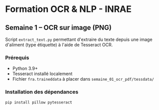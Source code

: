 # Formation OCR & NLP - INRAE

## Semaine 1 – OCR sur image (PNG)

Script `extract_text.py` permettant d'extraire du texte depuis une image d'aliment (type étiquette) à l'aide de Tesseract OCR.

### Prérequis

- Python 3.9+
- Tesseract installé localement
- Fichier `fra.traineddata` à placer dans `semaine_01_ocr_pdf/tessdata/`

### Installation des dépendances

```bash
pip install pillow pytesseract
```
